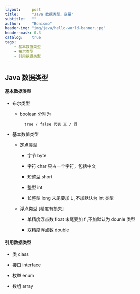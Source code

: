 ```yaml
---
layout:     post
title:      "Java 数据类型、变量"
subtitle:   ""
author:     "Bonismo"
header-img: "img/java/hello-world-banner.jpg"
header-mask: 0.3
catalog:    true
tags:
    - 基本数值类型
    - 布尔类型
    - 引用数据类型
---
```


## Java 数据类型

#### 基本数据类型

   - 布尔类型

        - boolean 分别为

                true / false 代表 真 / 假

   - 基本数值类型

        - 定点类型

            * 字节 byte

            * 字符 char 只占一个字符，包括中文

            * 短整型 short

            * 整型 int

            * 长整型 long 末尾要加 L ,不加默认为 int 类型

        - 浮点类型 [精度有损失]

            * 单精度浮点数 float  末尾要加 f ,不加默认为 dounle 类型

            * 双精度浮点数 double

#### 引用数据类型

   - 类 class

   - 接口 interface

   - 枚举 enum

   - 数组 array


